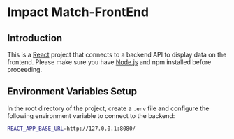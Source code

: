 # Impact Match-FrontEnd

## Introduction

This is a [React](https://reactjs.org/) project that connects to a backend API to display data on the frontend. Please make sure you have [Node.js](https://nodejs.org/) and npm installed before proceeding.

## Environment Variables Setup

In the root directory of the project, create a `.env` file and configure the following environment variable to connect to the backend:

```bash
REACT_APP_BASE_URL=http://127.0.0.1:8080/